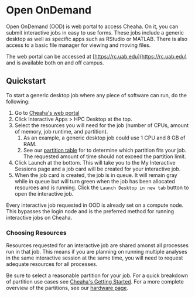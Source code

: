 # Open OnDemand

Open OnDemand (OOD) is web portal to access Cheaha. On it, you can submit interactive jobs in easy to use forms. These jobs include a generic desktop as well as specific apps such as RStudio or MATLAB. There is also access to a basic file manager for viewing and moving files.

The web portal can be accessed at [https://rc.uab.edu](https://rc.uab.edu) and is available both on and off campus.

## Quickstart

To start a generic desktop job where any piece of software can run, do the following:

1. Go to [Cheaha's web portal](https://rc.uab.edu)
2. Click Interactive Apps > HPC Desktop at the top.
3. Select the resources you will need for the job (number of CPUs, amount of memory, job runtime, and partition).
      1. As an example, a generic desktop job could use 1 CPU and 8 GB of RAM.
      2. See our [partition table](https://docs.rc.uab.edu/cheaha/hardware/#summary) for to determine which partition fits your job. The requested amount of time should not exceed the partition limit.
4. Click Launch at the bottom. This will take you to the My Interactive Sessions page and a job card will be created for your interactive job.
5. When the job card is created, the job is in queue. It will remain gray while in queue but will turn green when the job has been allocated resources and is running. Click the `Launch Desktop in new tab` button to open the interactive job.

Every interactive job requested in OOD is already set on a compute node. This bypasses the login node and is the preferred method for running interactive jobs on Cheaha.

### Choosing Resources

Resources requested for an interactive job are shared amonst all processes run in that job. This means if you are planning on running multiple analyses in the same interactive session at the same time, you will need to request adequate resources for all processes.

Be sure to select a reasonable partition for your job. For a quick breakdown of partition use cases see [Cheaha's Getting Started](../getting_started.md#partitions). For a more complete overview of the partitions, see our [hardware page](../hardware.md#cheaha-hpc-cluster).
